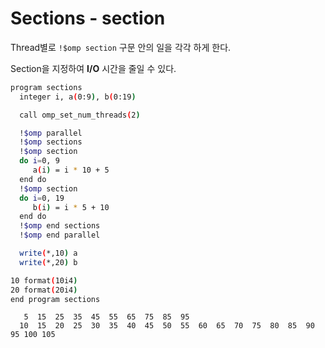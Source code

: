 # Sections - section
Thread별로 `!$omp section` 구문 안의 일을 각각 하게 한다.

Section을 지정하여 **I/O** 시간을 줄일 수 있다.
```bash
program sections
  integer i, a(0:9), b(0:19)

  call omp_set_num_threads(2)

  !$omp parallel
  !$omp sections
  !$omp section
  do i=0, 9
     a(i) = i * 10 + 5
  end do
  !$omp section
  do i=0, 19
     b(i) = i * 5 + 10
  end do
  !$omp end sections
  !$omp end parallel

  write(*,10) a
  write(*,20) b

10 format(10i4)
20 format(20i4)
end program sections
```
```
   5  15  25  35  45  55  65  75  85  95
  10  15  20  25  30  35  40  45  50  55  60  65  70  75  80  85  90  95 100 105
```
